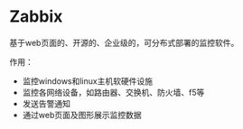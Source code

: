 # Zabbix
基于web页面的、开源的、企业级的，可分布式部署的监控软件。<br>

作用：<br>
* 监控windows和linux主机软硬件设施
* 监控各网络设备，如路由器、交换机、防火墙、f5等
* 发送告警通知
* 通过web页面及图形展示监控数据
